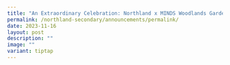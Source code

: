 ```yaml
---
title: "An Extraordinary Celebration: Northland x MINDS Woodlands Gardens School"
permalink: /northland-secondary/announcements/permalink/
date: 2023-11-16
layout: post
description: ""
image: ""
variant: tiptap
---
```

